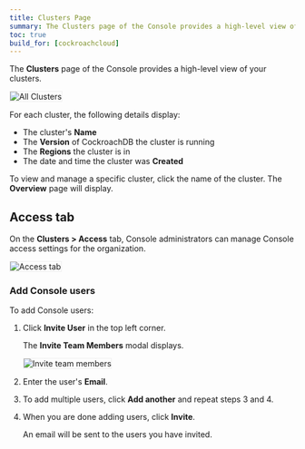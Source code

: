 ```yaml
---
title: Clusters Page
summary: The Clusters page of the Console provides a high-level view of your clusters.
toc: true
build_for: [cockroachcloud]
---
```


The **Clusters** page of the Console provides a high-level view of your clusters.

<img src="{{ 'images/v19.1/cockroachcloud/all-clusters-page.png' | relative_url }}" alt="All Clusters" style="border:1px solid #eee;max-width:100%" />

For each cluster, the following details display:

- The cluster's **Name**
- The **Version** of CockroachDB the cluster is running
- The **Regions** the cluster is in
- The date and time the cluster was **Created**

To view and manage a specific cluster, click the name of the cluster. The **Overview** page will display.

## Access tab

On the **Clusters > Access** tab, Console administrators can manage Console access settings for the organization.

<img src="{{ 'images/v19.1/cockroachcloud/access-tab.png' | relative_url }}" alt="Access tab" style="border:1px solid #eee;max-width:100%" />

### Add Console users

To add Console users:

1. Click **Invite User** in the top left corner.

    The **Invite Team Members** modal displays.

    <img src="{{ 'images/v19.1/cockroachcloud/invite-team-members-modal.png' | relative_url }}" alt="Invite team members" style="border:1px solid #eee;max-width:100%" />

2. Enter the user's **Email**.
3. To add multiple users, click **Add another** and repeat steps 3 and 4.
4. When you are done adding users, click **Invite**.

    An email will be sent to the users you have invited.
